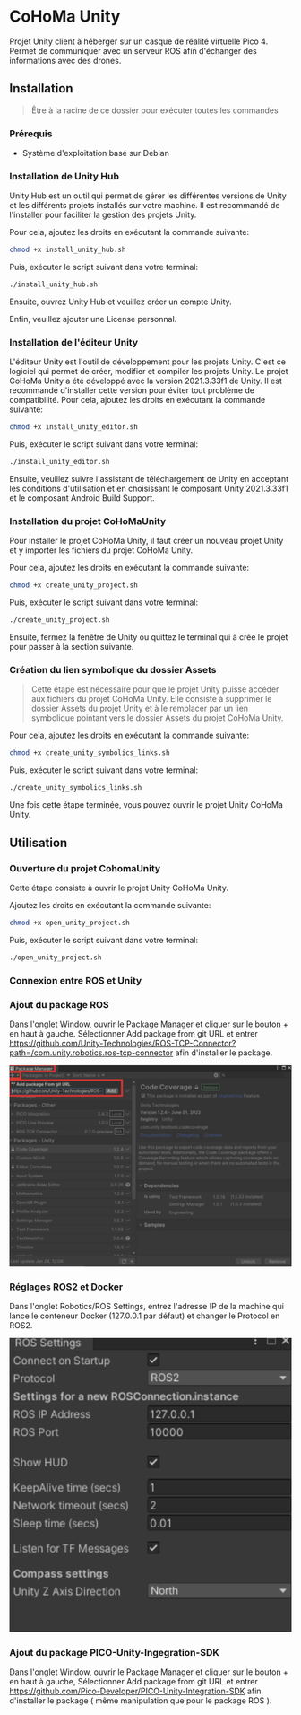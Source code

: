# CoHoMa Unity

Projet Unity client à héberger sur un casque de réalité virtuelle Pico 4. Permet de communiquer avec un serveur ROS afin d'échanger des informations avec des drones.

## Installation

> Être à la racine de ce dossier pour exécuter toutes les commandes

### Prérequis

- Système d'exploitation basé sur Debian

### Installation de Unity Hub

Unity Hub est un outil qui permet de gérer les différentes versions de Unity et les différents projets installés sur votre machine. Il est recommandé de l'installer pour faciliter la gestion des projets Unity.

Pour cela, ajoutez les droits en exécutant la commande suivante:

```bash
chmod +x install_unity_hub.sh
```

Puis, exécuter le script suivant dans votre terminal:

```bash
./install_unity_hub.sh
```

Ensuite, ouvrez Unity Hub et veuillez créer un compte Unity.

Enfin, veuillez ajouter une License personnal.

### Installation de l'éditeur Unity

L'éditeur Unity est l'outil de développement pour les projets Unity. C'est ce logiciel qui permet de créer, modifier et compiler les projets Unity.
Le projet CoHoMa Unity a été développé avec la version 2021.3.33f1 de Unity. Il est recommandé d'installer cette version pour éviter tout problème de compatibilité.
Pour cela, ajoutez les droits en exécutant la commande suivante:

```bash
chmod +x install_unity_editor.sh
```

Puis, exécuter le script suivant dans votre terminal:

```bash
./install_unity_editor.sh
```

Ensuite, veuillez suivre l'assistant de téléchargement de Unity en acceptant les conditions d'utilisation et en choisissant le composant Unity 2021.3.33f1 et le composant Android Build Support.

### Installation du projet CoHoMaUnity

Pour installer le projet CoHoMa Unity, il faut créer un nouveau projet Unity et y importer les fichiers du projet CoHoMa Unity.

Pour cela, ajoutez les droits en exécutant la commande suivante:

```bash
chmod +x create_unity_project.sh
```

Puis, exécuter le script suivant dans votre terminal:

```bash
./create_unity_project.sh
```

Ensuite, fermez la fenêtre de Unity ou quittez le terminal qui à crée le projet pour passer à la section suivante.

### Création du lien symbolique du dossier Assets

> Cette étape est nécessaire pour que le projet Unity puisse accéder aux fichiers du projet CoHoMa Unity.
Elle consiste à supprimer le dossier Assets du projet Unity et à le remplacer par un lien symbolique pointant vers le dossier Assets du projet CoHoMa Unity.

Pour cela, ajoutez les droits en exécutant la commande suivante:

```bash
chmod +x create_unity_symbolics_links.sh
```

Puis, exécuter le script suivant dans votre terminal:

```bash
./create_unity_symbolics_links.sh
```

Une fois cette étape terminée, vous pouvez ouvrir le projet Unity CoHoMa Unity.

## Utilisation

### Ouverture du projet CohomaUnity

Cette étape consiste à ouvrir le projet Unity CoHoMa Unity.

Ajoutez les droits en exécutant la commande suivante:

```bash
chmod +x open_unity_project.sh
```

Puis, exécuter le script suivant dans votre terminal:

```bash
./open_unity_project.sh
```

### Connexion entre ROS et Unity

### Ajout du package ROS 

Dans l'onglet Window, ouvrir le Package Manager et cliquer sur le bouton + en haut à gauche. Sélectionner Add package from git URL et entrer https://github.com/Unity-Technologies/ROS-TCP-Connector?path=/com.unity.robotics.ros-tcp-connector afin d'installer le package.

![RosPackage](images/RosPackage.png)

### Réglages ROS2 et Docker

Dans l'onglet Robotics/ROS Settings, entrez l'adresse IP de la machine qui lance le conteneur Docker (127.0.0.1 par défaut) et changer le Protocol en ROS2.

![Ros2Settings](images/Ros2Settings.png)

### Ajout du package PICO-Unity-Ingegration-SDK 

Dans l'onglet Window, ouvrir le Package Manager et cliquer sur le bouton + en haut à gauche, Sélectionner Add package from git URL et entrer https://github.com/Pico-Developer/PICO-Unity-Integration-SDK afin d'installer le package ( même manipulation que pour le package ROS ).





